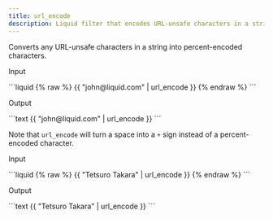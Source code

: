 ```yaml
---
title: url_encode
description: Liquid filter that encodes URL-unsafe characters in a string.
---
```


Converts any URL-unsafe characters in a string into percent-encoded characters.

<p class="code-label">Input</p>
```liquid
{% raw %}
{{ "john@liquid.com" | url_encode }}
{% endraw %}
```

<p class="code-label">Output</p>
```text
{{ "john@liquid.com" | url_encode }}
```

Note that `url_encode` will turn a space into a `+` sign instead of a percent-encoded character.

<p class="code-label">Input</p>
```liquid
{% raw %}
{{ "Tetsuro Takara" | url_encode }}
{% endraw %}
```

<p class="code-label">Output</p>
```text
{{ "Tetsuro Takara" | url_encode }}
```
